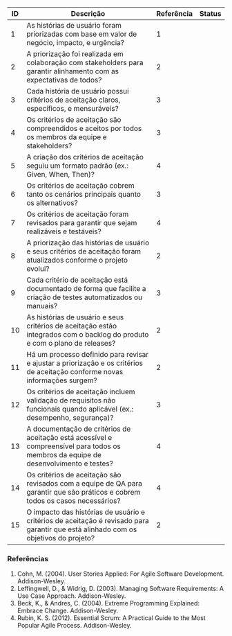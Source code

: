 | ID  | Descrição                                                                                                              | Referência | Status |
|-----|------------------------------------------------------------------------------------------------------------------------|------------|--------|
| 1   | As histórias de usuário foram priorizadas com base em valor de negócio, impacto, e urgência?                         | 1          |        |
| 2   | A priorização foi realizada em colaboração com stakeholders para garantir alinhamento com as expectativas de todos?    | 2          |        |
| 3   | Cada história de usuário possui critérios de aceitação claros, específicos, e mensuráveis?                            | 3          |        |
| 4   | Os critérios de aceitação são compreendidos e aceitos por todos os membros da equipe e stakeholders?                 | 3          |        |
| 5   | A criação dos critérios de aceitação seguiu um formato padrão (ex.: Given, When, Then)?                              | 4          |        |
| 6   | Os critérios de aceitação cobrem tanto os cenários principais quanto os alternativos?                                | 3          |        |
| 7   | Os critérios de aceitação foram revisados para garantir que sejam realizáveis e testáveis?                          | 4          |        |
| 8   | A priorização das histórias de usuário e seus critérios de aceitação foram atualizados conforme o projeto evolui?   | 2          |        |
| 9   | Cada critério de aceitação está documentado de forma que facilite a criação de testes automatizados ou manuais?      | 3          |        |
| 10  | As histórias de usuário e seus critérios de aceitação estão integrados com o backlog do produto e com o plano de releases? | 2          |        |
| 11  | Há um processo definido para revisar e ajustar a priorização e os critérios de aceitação conforme novas informações surgem? | 2          |        |
| 12  | Os critérios de aceitação incluem validação de requisitos não funcionais quando aplicável (ex.: desempenho, segurança)? | 3          |        |
| 13  | A documentação de critérios de aceitação está acessível e compreensível para todos os membros da equipe de desenvolvimento e testes? | 4          |        |
| 14  | Os critérios de aceitação são revisados com a equipe de QA para garantir que são práticos e cobrem todos os casos necessários? | 4          |        |
| 15  | O impacto das histórias de usuário e critérios de aceitação é revisado para garantir que está alinhado com os objetivos do projeto? | 2          |        |

### Referências

1. Cohn, M. (2004). User Stories Applied: For Agile Software Development. Addison-Wesley.  
2. Leffingwell, D., & Widrig, D. (2003). Managing Software Requirements: A Use Case Approach. Addison-Wesley.  
3. Beck, K., & Andres, C. (2004). Extreme Programming Explained: Embrace Change. Addison-Wesley.  
4. Rubin, K. S. (2012). Essential Scrum: A Practical Guide to the Most Popular Agile Process. Addison-Wesley.